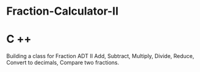 # Fraction-Calculator-II
# C ++
Building a class for Fraction ADT II
Add, Subtract, Multiply, Divide, Reduce, Convert to decimals, Compare two fractions.
